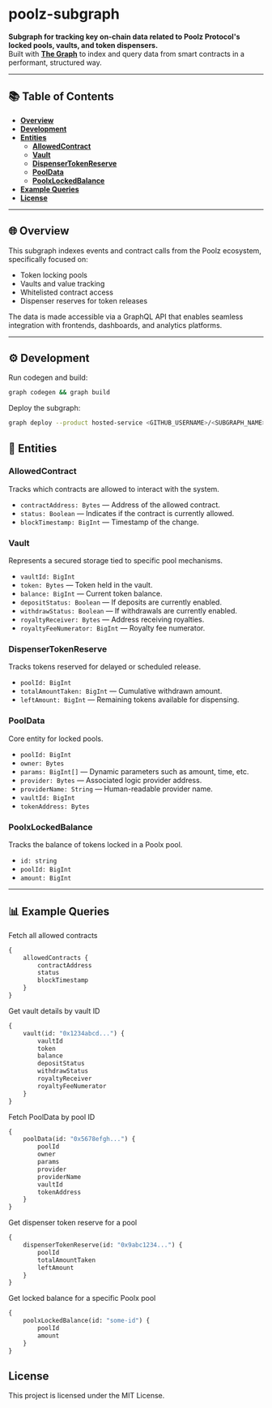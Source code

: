 # poolz-subgraph

**Subgraph for tracking key on-chain data related to Poolz Protocol's locked pools, vaults, and token dispensers.**  
Built with [**The Graph**](https://thegraph.com) to index and query data from smart contracts in a performant, structured way.

---

## 📚 Table of Contents

- [**Overview**](#-overview)
- [**Development**](#-development)
- [**Entities**](#-entities)
    - [**AllowedContract**](#allowedcontract)
    - [**Vault**](#vault)
    - [**DispenserTokenReserve**](#dispensertokenreserve)
    - [**PoolData**](#pooldata)
    - [**PoolxLockedBalance**](#poolxlockedbalance)
- [**Example Queries**](#-example-queries)
- [**License**](#license)

---

## 🌐 Overview

This subgraph indexes events and contract calls from the Poolz ecosystem, specifically focused on:

- Token locking pools
- Vaults and value tracking
- Whitelisted contract access
- Dispenser reserves for token releases

The data is made accessible via a GraphQL API that enables seamless integration with frontends, dashboards, and analytics platforms.

---

## ⚙ Development

Run codegen and build:

```bash
graph codegen && graph build
```

Deploy the subgraph:

```bash
graph deploy --product hosted-service <GITHUB_USERNAME>/<SUBGRAPH_NAME>
```

## 🧩 Entities

### AllowedContract

Tracks which contracts are allowed to interact with the system.

- `contractAddress: Bytes` — Address of the allowed contract.
- `status: Boolean` — Indicates if the contract is currently allowed.
- `blockTimestamp: BigInt` — Timestamp of the change.

### Vault

Represents a secured storage tied to specific pool mechanisms.

- `vaultId: BigInt`
- `token: Bytes` — Token held in the vault.
- `balance: BigInt` — Current token balance.
- `depositStatus: Boolean` — If deposits are currently enabled.
- `withdrawStatus: Boolean` — If withdrawals are currently enabled.
- `royaltyReceiver: Bytes` — Address receiving royalties.
- `royaltyFeeNumerator: BigInt` — Royalty fee numerator.

### DispenserTokenReserve

Tracks tokens reserved for delayed or scheduled release.

- `poolId: BigInt`
- `totalAmountTaken: BigInt` — Cumulative withdrawn amount.
- `leftAmount: BigInt` — Remaining tokens available for dispensing.

### PoolData

Core entity for locked pools.

- `poolId: BigInt`
- `owner: Bytes`
- `params: BigInt[]` — Dynamic parameters such as amount, time, etc.
- `provider: Bytes` — Associated logic provider address.
- `providerName: String` — Human-readable provider name.
- `vaultId: BigInt`
- `tokenAddress: Bytes`

### PoolxLockedBalance

Tracks the balance of tokens locked in a Poolx pool.

- `id: string`
- `poolId: BigInt`
- `amount: BigInt`

---

## 📊 Example Queries

Fetch all allowed contracts

```graphql
{
    allowedContracts {
        contractAddress
        status
        blockTimestamp
    }
}
```

Get vault details by vault ID

```graphql
{
    vault(id: "0x1234abcd...") {
        vaultId
        token
        balance
        depositStatus
        withdrawStatus
        royaltyReceiver
        royaltyFeeNumerator
    }
}
```

Fetch PoolData by pool ID

```graphql
{
    poolData(id: "0x5678efgh...") {
        poolId
        owner
        params
        provider
        providerName
        vaultId
        tokenAddress
    }
}
```

Get dispenser token reserve for a pool

```graphql
{
    dispenserTokenReserve(id: "0x9abc1234...") {
        poolId
        totalAmountTaken
        leftAmount
    }
}
```

Get locked balance for a specific Poolx pool

```graphql
{
    poolxLockedBalance(id: "some-id") {
        poolId
        amount
    }
}
```

## License

This project is licensed under the MIT License.
